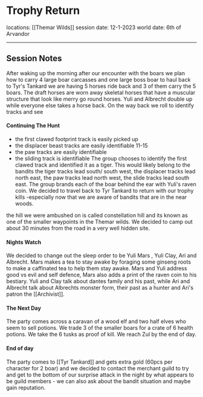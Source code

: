 # Trophy Return
locations: [[Themar Wilds]]
session date: 12-1-2023
world date: 6th of Arvandor

----
## Session Notes
After waking up the morning after our encounter with the boars we plan how to carry 4 large boar carcasses and one large boss boar to haul back to Tyr's Tankard we are having 5 horses ride back and 3 of them carry the 5 boars.
The draft horses are worn away skeletal horses that have a muscular structure that look like merry go round horses. Yuli and Albrecht double up while everyone else takes a horse back.
On the way back we roll to identify tracks and see
#### Continuing The Hunt
- the first clawed footprint track is easily picked up
- the displacer beast tracks are easily identifiable 11-15
- the paw tracks are easily identifiable
- the sliding track is identifiable
The group chooses to identify the first clawed track and identified it as a tiger. This would likely belong to the bandits the tiger tracks lead south/ south west, the displacer tracks lead north east, the paw tracks lead north west, the slide tracks lead south east.
The group brands each of the boar behind the ear with Yuli's raven coin.  We decided to travel back to Tyr Tankard to return with our trophy kills -especially now that we are aware of bandits that are in the near woods. 

the hill we were ambushed on is called constellation hill and its known as one of the smaller waypoints in the Themar wilds. We decided to camp out about 30 minutes from the road in a very well hidden site. 
#### Nights Watch
We decided to change out the sleep order to be Yuli Mars , Yuli Clay, Ari and Albrecht.
Mars makes  a tea to stay awake by foraging some ginseng roots to make a caffinated tea to help them stay awake. Mars and Yuli address good vs evil and self defence, Mars also adds a print of the raven coin to his bestiary. Yuli and Clay talk about dantes family and his past, while Ari and Albrecht talk about Albrechts monster form, their past as a hunter and Ari's patron the [[Archivist]].
#### The Next Day 
The party comes across a caravan of a wood elf and two half elves who seem to sell potions. We trade 3 of the smaller boars for a crate of 6 health potions. We take the 6 tusks as proof of kill. We reach Zul by the end of day. 
#### End of day
The party comes to [[Tyr Tankard]] and gets extra gold (60pcs per character for 2 boar) and we decided to contact the merchant guild to try and get to the bottom of our surprise attack in the night by what appears to be guild members - we can also ask about the bandit situation and maybe gain reputation. 

